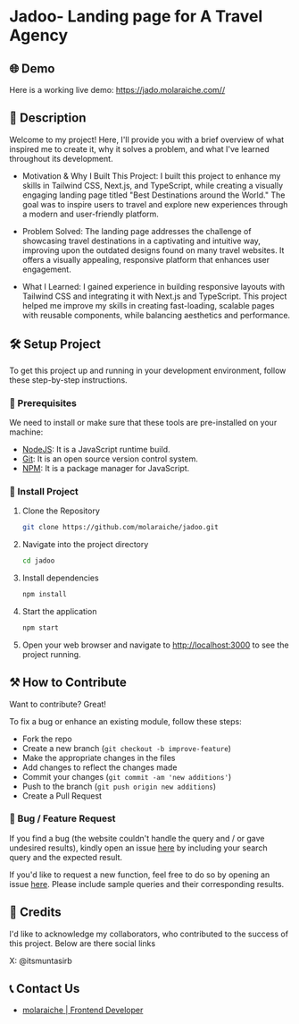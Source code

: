 # Jadoo- Landing page for A Travel Agency
## 🌐 Demo

Here is a working live demo: <https://jado.molaraiche.com//>

## 📝 Description

Welcome to my project! Here, I'll provide you with a brief overview of what inspired me to create it, why it solves a problem, and what I've learned throughout its development.

- Motivation & Why I Built This Project:
I built this project to enhance my skills in Tailwind CSS, Next.js, and TypeScript, while creating a visually engaging landing page titled "Best Destinations around the World." The goal was to inspire users to travel and explore new experiences through a modern and user-friendly platform.

- Problem Solved:
The landing page addresses the challenge of showcasing travel destinations in a captivating and intuitive way, improving upon the outdated designs found on many travel websites. It offers a visually appealing, responsive platform that enhances user engagement.

- What I Learned:
I gained experience in building responsive layouts with Tailwind CSS and integrating it with Next.js and TypeScript. This project helped me improve my skills in creating fast-loading, scalable pages with reusable components, while balancing aesthetics and performance.

## 🛠️ Setup Project

To get this project up and running in your development environment, follow these step-by-step instructions.

### 🍴 Prerequisites

We need to install or make sure that these tools are pre-installed on your machine:

- [NodeJS](https://nodejs.org/en/download/): It is a JavaScript runtime build.
- [Git](https://git-scm.com/downloads): It is an open source version control system.
- [NPM](https://docs.npmjs.com/getting-started/installing-node): It is a package manager for JavaScript.

### 🚀 Install Project

1. Clone the Repository

   ```bash
   git clone https://github.com/molaraiche/jadoo.git
   ```

2. Navigate into the project directory

   ```bash
   cd jadoo
   ```

3. Install dependencies

   ```bash
   npm install
   ```

4. Start the application

   ```bash
   npm start
   ```

5. Open your web browser and navigate to <a href="http://localhost:3000" target="_blank">http://localhost:3000</a> to see the project running.

## ⚒️ How to Contribute

Want to contribute? Great!

To fix a bug or enhance an existing module, follow these steps:

- Fork the repo
- Create a new branch (`git checkout -b improve-feature`)
- Make the appropriate changes in the files
- Add changes to reflect the changes made
- Commit your changes (`git commit -am 'new additions'`)
- Push to the branch (`git push origin new additions`)
- Create a Pull Request

### 📩 Bug / Feature Request

If you find a bug (the website couldn't handle the query and / or gave undesired results), kindly open an issue [here](https://github.com/molaraiche/jadoo/issues/new) by including your search query and the expected result.

If you'd like to request a new function, feel free to do so by opening an issue [here](https://github.com/molaraiche/jadoo/issues/new). Please include sample queries and their corresponding results.

## 📜 Credits

I'd like to acknowledge my collaborators, who contributed to the success of this project. Below are there social links

X: @itsmuntasirb

## 📞 Contact Us

- [molaraiche | Frontend Developer](https://www.molaraiche.com/)
